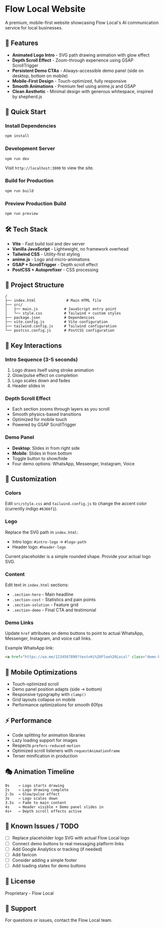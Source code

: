 # Flow Local Website

A premium, mobile-first website showcasing Flow Local's AI communication service for local businesses.

## 🎨 Features

- **Animated Logo Intro** - SVG path drawing animation with glow effect
- **Depth Scroll Effect** - Zoom-through experience using GSAP ScrollTrigger
- **Persistent Demo CTAs** - Always-accessible demo panel (side on desktop, bottom on mobile)
- **Mobile-First Design** - Touch-optimized, fully responsive
- **Smooth Animations** - Premium feel using anime.js and GSAP
- **Clean Aesthetic** - Minimal design with generous whitespace, inspired by shepherd.js

## 🚀 Quick Start

### Install Dependencies
```bash
npm install
```

### Development Server
```bash
npm run dev
```
Visit `http://localhost:3000` to view the site.

### Build for Production
```bash
npm run build
```

### Preview Production Build
```bash
npm run preview
```

## 🛠 Tech Stack

- **Vite** - Fast build tool and dev server
- **Vanilla JavaScript** - Lightweight, no framework overhead
- **Tailwind CSS** - Utility-first styling
- **anime.js** - Logo and micro-animations
- **GSAP + ScrollTrigger** - Depth scroll effect
- **PostCSS + Autoprefixer** - CSS processing

## 📁 Project Structure

```
/
├── index.html              # Main HTML file
├── src/
│   ├── main.js            # JavaScript entry point
│   └── style.css          # Tailwind + custom styles
├── package.json           # Dependencies
├── vite.config.js         # Vite configuration
├── tailwind.config.js     # Tailwind configuration
└── postcss.config.js      # PostCSS configuration
```

## 🎯 Key Interactions

### Intro Sequence (3-5 seconds)
1. Logo draws itself using stroke animation
2. Glow/pulse effect on completion
3. Logo scales down and fades
4. Header slides in

### Depth Scroll Effect
- Each section zooms through layers as you scroll
- Smooth physics-based transitions
- Optimized for mobile touch
- Powered by GSAP ScrollTrigger

### Demo Panel
- **Desktop**: Slides in from right side
- **Mobile**: Slides in from bottom
- Toggle button to show/hide
- Four demo options: WhatsApp, Messenger, Instagram, Voice

## 🎨 Customization

### Colors
Edit `src/style.css` and `tailwind.config.js` to change the accent color (currently indigo `#6366f1`).

### Logo
Replace the SVG path in `index.html`:
- Intro logo: `#intro-logo` → `#logo-path`
- Header logo: `#header-logo`

Current placeholder is a simple rounded shape. Provide your actual logo SVG.

### Content
Edit text in `index.html` sections:
- `.section-hero` - Main headline
- `.section-cost` - Statistics and pain points
- `.section-solution` - Feature grid
- `.section-demo` - Final CTA and testimonial

### Demo Links
Update `href` attributes on demo buttons to point to actual WhatsApp, Messenger, Instagram, and voice call links.

Example WhatsApp link:
```html
<a href="https://wa.me/1234567890?text=Hi%20Flow%20Local" class="demo-button">
```

## 📱 Mobile Optimizations

- Touch-optimized scroll
- Demo panel position adapts (side → bottom)
- Responsive typography with `clamp()`
- Grid layouts collapse on mobile
- Performance optimizations for smooth 60fps

## ⚡ Performance

- Code splitting for animation libraries
- Lazy loading support for images
- Respects `prefers-reduced-motion`
- Optimized scroll listeners with `requestAnimationFrame`
- Terser minification in production

## 🎭 Animation Timeline

```
0s    → Logo starts drawing
2s    → Logo drawing complete
2-3s  → Glow/pulse effect
3s    → Logo scales down
3.5s  → Fade to main content
4s    → Header visible + Demo panel slides in
4s+   → Depth scroll effects active
```

## 🐛 Known Issues / TODO

- [ ] Replace placeholder logo SVG with actual Flow Local logo
- [ ] Connect demo buttons to real messaging platform links
- [ ] Add Google Analytics or tracking (if needed)
- [ ] Add favicon
- [ ] Consider adding a simple footer
- [ ] Add loading states for demo buttons

## 📄 License

Proprietary - Flow Local

## 🤝 Support

For questions or issues, contact the Flow Local team.
